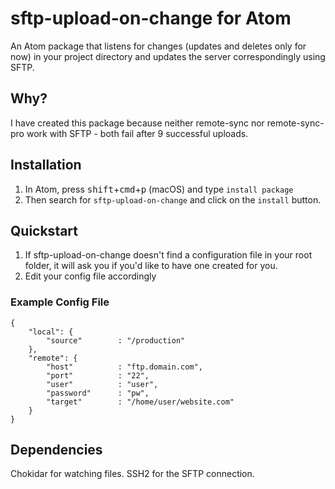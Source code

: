 # sftp-upload-on-change for Atom

An Atom package that listens for changes (updates and deletes only for now) in your project directory and updates the server correspondingly using SFTP.

## Why?

I have created this package because neither remote-sync nor remote-sync-pro work with SFTP - both fail after 9 successful uploads.

## Installation

1. In Atom, press <kbd>shift</kbd>+<kbd>cmd</kbd>+<kbd>p</kbd> (macOS) and type `install package`
2. Then search for `sftp-upload-on-change` and click on the `install` button.

## Quickstart

1. If sftp-upload-on-change doesn't find a configuration file in your root folder, it will ask you if you'd like to have one created for you.
2. Edit your config file accordingly

### Example Config File
```
{
	"local": {
		"source"		: "/production"
	},
	"remote": {
		"host"			: "ftp.domain.com",
		"port"			: "22",
		"user"			: "user",
		"password"		: "pw",
		"target"		: "/home/user/website.com"
	}
}

```

## Dependencies

Chokidar for watching files.
SSH2 for the SFTP connection.
